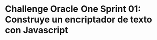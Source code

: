 <h1><b>Challenge Oracle One Sprint 01:</b><br> Construye un encriptador de texto con Javascript</h1>
